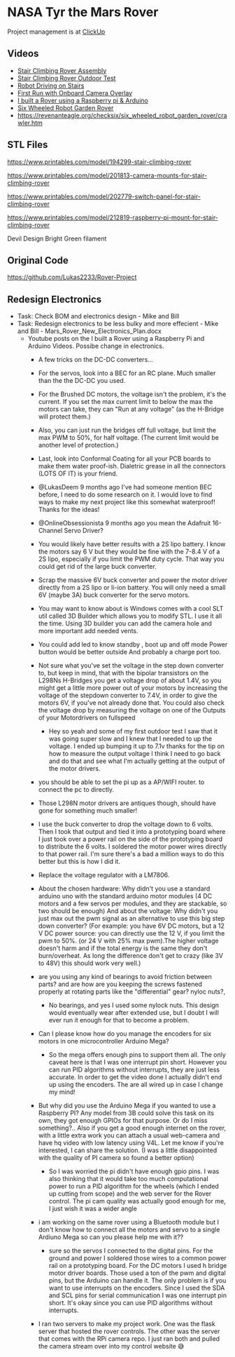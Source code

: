 # NASA Tyr the Mars Rover

Project management is at [ClickUp](https://www.clickup.com)

## Videos

- [Stair Climbing Rover Assembly](https://www.youtube.com/watch?v=bXdt8hng2WM&t=590s)
- [Stair Climbing Rover Outdoor Test](https://www.youtube.com/watch?v=90HxqwZaWRA)
- [Robot Driving on Stairs](https://www.youtube.com/watch?v=9Od0E53R8PE&list=PLDlq-eaB9UnAa4w-3D7UfHbri6fAKWdxc&index=2)
- [First Run with Onboard Camera Overlay](https://www.youtube.com/watch?v=GkBlQkr3NZU&t=14s)
- [I built a Rover using a Raspberry pi & Arduino](https://www.youtube.com/watch?v=IoCaTgmUSvc&list=WL&index=4&t=49s)
- [Six Wheeled Robot Garden Rover](https://www.youtube.com/watch?v=eMBtcPtlUhE)
- <https://revenanteagle.org/checksix/six_wheeled_robot_garden_rover/crawler.htm>

## STL Files

<https://www.printables.com/model/194299-stair-climbing-rover>

<https://www.printables.com/model/201813-camera-mounts-for-stair-climbing-rover>

<https://www.printables.com/model/202779-switch-panel-for-stair-climbing-rover>

<https://www.printables.com/model/212819-raspberry-pi-mount-for-stair-climbing-rover>

Devil Design Bright Green filament

## Original Code

<https://github.com/Lukas2233/Rover-Project>

## Redesign Electronics

- Task: Check BOM and electronics design - Mike and Bill
- Task: Redesign electronics to be less bulky and more effecient - Mike and Bill - Mars_Rover_New_Electronics_Plan.docx
  - Youtube posts on the I built a Rover using a Raspberry Pi and Arduino Videos. Possibe change in electronics.
    - A few tricks on the DC-DC converters...
    - For the servos, look into a BEC for an RC plane. Much smaller than the the DC-DC you used.
    - For the Brushed DC motors, the voltage isn't the problem, it's the current. If you set the max current limit to below the max the motors can take, they can "Run at any voltage" (as the H-Bridge will protect them.)
    - Also, you can just run the bridges off full voltage, but limit the max PWM to 50%, for half voltage. (The current limit would be another level of protection.)

    - Last, look into Conformal Coating for all your PCB boards to make them water proof-ish. Dialetric grease in all the connectors (LOTS OF IT) is your friend.
    - @LukasDeem 9 months ago I've had someone mention BEC before, I need to do some research on it. I would love to find ways to make my next project like this somewhat waterproof! Thanks for the ideas!
    - @OnlineObsessionista 9 months ago you mean the Adafruit 16-Channel Servo Driver?
    - You would likely have better results with a 2S lipo battery. I know the motors say 6 V but they would be fine with the 7-8.4 V of a 2S lipo, especially if you limit the PWM duty cycle. That way you could get rid of the large buck converter.
    - Scrap the massive 6V buck converter and power the motor driver directly from a 2S lipo or li-ion battery. You will only need a small 6V (maybe 3A) buck converter for the servo motors.
    - You may want to know about is Windows comes with a cool SLT util called 3D Builder which allows you to modify STL. I use it all the time. Using 3D builder you can add the camera hole and more important add needed vents.
    - You could add led to know standby , boot up and off mode Power button would be better outside And probably a charge port too.
    - Not sure what you've set the voltage in the step down converter to, but keep in mind, that with the bipolar transistors on the L298Ns H-Bridges you get a voltage drop of about 1.4V, so you might get a little more power out of your motors by increasing the voltage of the stepdown converter to 7.4V, in order to give the motors 6V, if you've not already done that. You could also check the voltage drop by measuring the voltage on one of the Outputs of your Motordrivers on fullspeed
      - Hey so yeah and some of my first outdoor test I saw that it was going super slow and I knew that I needed to up the voltage. I ended up bumping it up to 7.1v thanks for the tip on how to measure the output voltage I think I need to go back and do that and see what I'm actually getting at the output of the motor drivers.
    - you should be able to set the pi up as a AP/WIFI router. to connect the pc to directly.
    - Those L298N motor drivers are antiques though, should have gone for something much smaller!
    - I use the buck converter to drop the voltage down to 6 volts. Then I took that output and tied it into a prototyping board where I just took over a power rail on the side of the prototyping board to distribute the 6 volts. I soldered the motor power wires directly to that power rail. I'm sure there's a bad a million ways to do this better but this is how I did it.
    - Replace the voltage regulator with a LM7806.
    - About the chosen hardware: Why didn't you use a standard arduino uno with the standard arduino motor modules (4 DC motors and a few servos per modules, and they are stackable, so two should be enough) And about the voltage: Why didn't you just max out the pwm signal as an alternative to use this big step down converter? (For example: you have 6V DC motors, but a 12 V DC power source: you can directly use the 12 V, if you limit the pwm to 50%. (or 24 V with 25% max pwm).The higher voltage doesn't harm and if the total energy is the same they don't burn/overheat. As long the difference don't get to crazy (like 3V to 48V) this should work very well.)
    - are you using any kind of bearings to avoid friction between parts? and are how are you keeping the screws fastened properly at rotating parts like the "differential" gear? nyloc nuts?, 
      - No bearings, and yes I used some nylock nuts. This design would eventually wear after extended use, but I doubt I will ever run it enough for that to become a problem.
    - Can I please know how do you manage the encoders for six motors in one microcontroller Arduino Mega? 
      - So the mega offers enough pins to support them all. The only caveat here is that I was one interrupt pin short. However you can run PID algorithms without interrupts, they are just less accurate. In order to get the video done I actually didn't end up using the encoders. The are all wired up in case I change my mind!
    - But why did you use the Arduino Mega if you wanted to use a Raspberry PI? Any model from 3B could solve this task on its own, they got enough GPIOs for that purpose. Or do I miss something?.. Also if you get a good enough internet on the rover, with a little extra work you can attach a usual web-camera and have hq video with low latency using V4L. Let me know if you're interested, I can share the solution. (I was a little disappointed with the quality of PI camera so found a better option)
      - So I was worried the pi didn't have enough gpio pins. I was also thinking that it would take too much computational power to run a PID algorithm for the wheels (which I ended up cutting from scope) and the web server for the Rover control. The pi cam quality was actually good enough for me, I just wish it was a wider angle
    - i am working on the same rover using a Bluetooth module but I don't know how to connect all the motors and servo to a single Ardiuno Mega so can you please help me with it??
      - sure so the servos I connected to the digital pins. For the ground and power I soldered those wires to a common power rail on a prototyping board. For the DC motors I used h bridge motor driver boards. Those used a ton of the pwm and digital pins, but the Arduino can handle it. The only problem is if you want to use interrupts on the encoders. Since I used the SDA and SCL pins for serial communication I was one interrupt pin short. It's okay since you can use PID algorithms without interrupts.
    - I ran two servers to make my project work. One was the flask server that hosted the rover controls. The other was the server that comes with the RPi camera repo. I just ran both and pulled the camera stream over into my control website 😅
